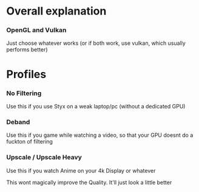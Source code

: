 # Overall explanation
### OpenGL and Vulkan
Just choose whatever works (or if both work, use vulkan, which usually performs better)

# Profiles
### No Filtering
Use this if you use Styx on a weak laptop/pc (without a dedicated GPU)

### Deband
Use this if you game while watching a video, so that your GPU doesnt do a fuckton of filtering

### Upscale / Upscale Heavy
Use this if you watch Anime on your 4k Display or whatever

This wont magically improve the Quality. It'll just look a little better

